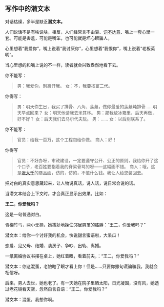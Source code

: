 ## 写作中的潜文本

对话枯燥，多半是缺乏**潜文本。**

人们说话不是有啥说啥，相反，人们经常言不由衷、[词不达意](https://www.zhihu.com/search?q=词不达意&search_source=Entity&hybrid_search_source=Entity&hybrid_search_extra={"sourceType"%3A"answer"%2C"sourceId"%3A71868592})、嘴上一套心里一套。可能是害羞，可能是嘴笨，也可能就是坏心眼骗人。

心里想着“我爱你”，嘴上说着“我讨厌你”，心里想着“我恨你”，嘴上说着“老板英明”。

当心里想的和嘴上说的不一样，读者就会兴致盎然地看下去。



你不能写：

> 男：我爱你，别离开我。
> 女：不，我要找富二代。

你得写：

> 男：明天你生日，我买了排骨、八角、莲藕，做你最爱的莲藕炖排骨……明天早点回来？
> 女：明天他请我去米其林。
> 男：那我放冰箱里，后天再做，好不好？
> 女：后天我们去马尔代夫玩。
> 男：……
> 女：以后别联系了。

你不能写：

> 官员：给我一百万，这个工程包给你做。
> 商人：好！

你得写

> 官员：不好办呀，市政建设，一定要遵守公开、公正的原则，我给你开了这个口子，老百姓要指着我的脊梁骨骂的呀——这幅画不错。
> 商人：哦，这是[张大千](https://www.zhihu.com/search?q=张大千&search_source=Entity&hybrid_search_source=Entity&hybrid_search_extra={"sourceType"%3A"answer"%2C"sourceId"%3A71868592})的赝品画，仿的，仿的，不值什么钱。我让人给您装回去。

把对白的真实意思藏起来，让人物说真话，说人话，说日常会说的话。

当潜文本结合上下文时，才会真正显示出效果。比如：



**王二，你爱我吗？**



这是一句普通对白。

青梅竹马，两小无猜，她撒娇地挽住邻居男孩的胳膊：“王二，你爱我吗？”

潜文本：给你一个讨好我的机会，快说甜言蜜语啦，大呆瓜！

恋爱、见父母、结婚、装房子、争吵、出轨、离婚。

一纸离婚协议书摆在桌上，她红着眼，看着前夫，：“王二，你爱我吗？”

潜文本：你这混蛋，老娘瞎了眼才看上你！但是……只要你撒句谎骗骗我，我就会相信呀。

后来，男人去世，她也老了。有一天她在院子里晒太阳，日光凝固，没有风，她透过老花镜看天空，忽然自言自语：“王二，你爱我吗？”

潜文本：混蛋，我想你啊。